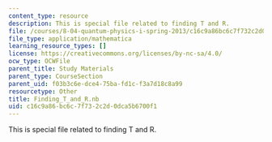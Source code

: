 ```yaml
---
content_type: resource
description: This is special file related to finding T and R.
file: /courses/8-04-quantum-physics-i-spring-2013/c16c9a86bc6c7f732c2d0dca5b6700f1_Finding_T_and_R.nb
file_type: application/mathematica
learning_resource_types: []
license: https://creativecommons.org/licenses/by-nc-sa/4.0/
ocw_type: OCWFile
parent_title: Study Materials
parent_type: CourseSection
parent_uid: f03b3c6e-dce4-75ba-fd1c-f3a7d18c8a99
resourcetype: Other
title: Finding_T_and_R.nb
uid: c16c9a86-bc6c-7f73-2c2d-0dca5b6700f1
---
```

This is special file related to finding T and R.